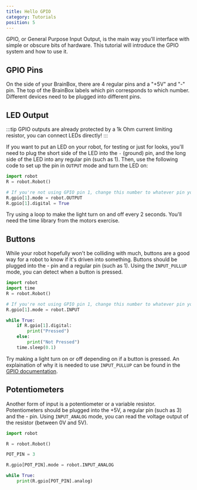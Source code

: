 ```yaml
---
title: Hello GPIO
category: Tutorials
position: 5
---
```

GPIO, or General Purpose Input Output, is the main way you'll interface with simple or obscure bits of hardware. This tutorial will introduce the GPIO system and how to use it.

## GPIO Pins

On the side of your BrainBox, there are 4 regular pins and a "+5V" and "-" pin. The top of the BrainBox labels which pin corresponds to which number. Different devices need to be plugged into different pins.

## LED Output

:::tip
GPIO outputs are already protected by a 1k Ohm current limiting resistor, you can connect LEDs directly!
:::

If you want to put an LED on your robot, for testing or just for looks, you'll need to plug the short side of the LED into the `-` (ground) pin, and the long side of the LED into any regular pin (such as 1). Then, use the following code to set up the pin in `OUTPUT` mode and turn the LED on:

```python
import robot
R = robot.Robot()

# If you're not using GPIO pin 1, change this number to whatever pin you're using.
R.gpio[1].mode = robot.OUTPUT
R.gpio[1].digital = True
```

Try using a loop to make the light turn on and off every 2 seconds. You'll need the time library from the motors exercise.

## Buttons

While your robot hopefully won't be colliding with much, buttons are a good way for a robot to know if it's driven into something. Buttons should be plugged into the - pin and a regular pin (such as 1). Using the `INPUT_PULLUP` mode, you can detect when a button is pressed.

```python
import robot
import time
R = robot.Robot()

# If you're not using GPIO pin 1, change this number to whatever pin you're using.
R.gpio[1].mode = robot.INPUT

while True:
    if R.gpio[1].digital:
        print("Pressed")
    else:
        print("Not Pressed")
    time.sleep(0.1)
```

Try making a light turn on or off depending on if a button is pressed. An explaination of why it is needed to use `INPUT_PULLUP` can be found in the [GPIO documentation](/programming/gpio#pull-ups).

## Potentiometers

Another form of input is a potentiometer or a variable resistor. Potentiometers should be plugged into the +5V, a regular pin (such as 3) and the - pin. Using `INPUT_ANALOG` mode, you can read the voltage output of the resistor (between 0V and 5V).

```python
import robot

R = robot.Robot()

POT_PIN = 3

R.gpio[POT_PIN].mode = robot.INPUT_ANALOG

while True:
    print(R.gpio[POT_PIN].analog)
```
